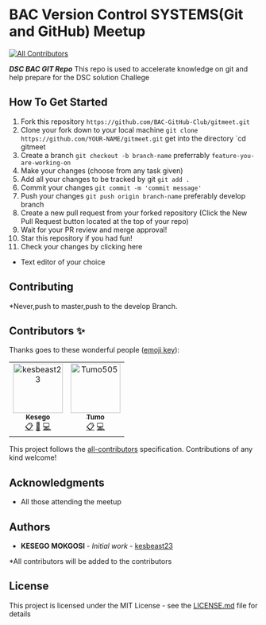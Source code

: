 # BAC Version Control SYSTEMS(Git and GitHub) Meetup

[![All Contributors](https://img.shields.io/badge/all_contributors-2-orange.svg?style=flat-square)](#contributors)

***DSC BAC GIT Repo*** This repo is used to accelerate knowledge on git and help prepare for the DSC solution Challege

## How To Get Started
1. Fork this repository
`https://github.com/BAC-GitHub-Club/gitmeet.git`
2. Clone your fork down to your local machine
`git clone https://github.com/YOUR-NAME/gitmeet.git`
get into the directory
`cd gitmeet
3. Create a branch
`git checkout -b branch-name`
preferrably `feature-you-are-working-on`
4. Make your changes (choose from any task given)
5. Add all your changes to be tracked by git 
`git add .`
6. Commit your changes
`git commit -m 'commit message'`
7. Push your changes
`git push origin branch-name`
preferably develop branch
8. Create a new pull request from your forked repository (Click the New Pull Request button located at the top of your repo)
9. Wait for your PR review and merge approval!
10. Star this repository if you had fun!
11. Check your changes by clicking here 

* Text editor of your choice


## Contributing

*Never,push to master,push to the develop Branch.

## Contributors ✨

Thanks goes to these wonderful people ([emoji key](https://allcontributors.org/docs/en/emoji-key)):

<!-- ALL-CONTRIBUTORS-LIST:START - Do not remove or modify this section -->
<!-- prettier-ignore -->
<table>
  <tr>
   
<td align="center"><a href="https://github.com/kesbeast23"><img src="https://avatars3.githubusercontent.com/u/38880602?v=4" width="100px;" alt="kesbeast23"/><br /><sub><b>Kesego</b></sub></a><br /><a href="#eventOrganizing-kesbeast23" title="Event Organizing">📋</a> <a href="#example-kesbeast23" title="Documentation">📖</a> <a href="#example-kesbeast23" title="Code">💻</a></td>
<td align="center"><a href="https://github.com/Tumo505"><img src="https://avatars3.githubusercontent.com/u/43002871?s=400&v=4" width="100px;" alt="Tumo505"/><br /><sub><b>Tumo</b></sub></a><br /><a href="#eventOrganizing-Tumo505" title="Project Setup">📋</a> <a href="#example-Tumo505" title="Code">💻</a></td>
  </tr>
</table>

<!-- ALL-CONTRIBUTORS-LIST:END -->

This project follows the [all-contributors](https://github.com/all-contributors/all-contributors) specification. Contributions of any kind welcome!

## Acknowledgments

* All those attending the meetup

## Authors

* **KESEGO MOKGOSI** - *Initial work* - [kesbeast23](https://github.com/kesbeast23)

*All contributors will be added to the contributors

## License

This project is licensed under the MIT License - see the [LICENSE.md](LICENSE.md) file for details

